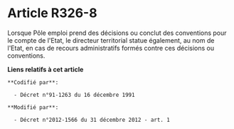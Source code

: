# Article R326-8

Lorsque  Pôle emploi prend des décisions ou conclut des conventions pour le  compte de l'Etat, le directeur territorial
statue également, au nom de  l'Etat, en cas de recours administratifs formés contre ces décisions ou  conventions.

**Liens relatifs à cet article**

	**Codifié par**:

	  - Décret n°91-1263 du 16 décembre 1991

	**Modifié par**:

	  - Décret n°2012-1566 du 31 décembre 2012 - art. 1
